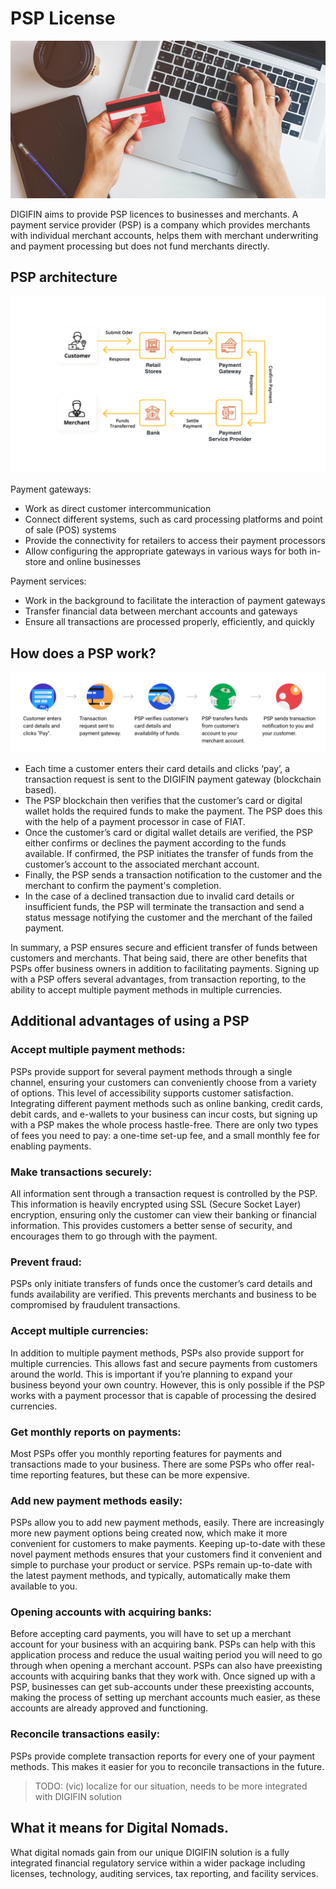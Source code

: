 # PSP License

![](img/psp.png)  

DIGIFIN aims to provide PSP licences to businesses and merchants. A payment service provider (PSP) is a company which provides merchants with individual merchant accounts, helps them with merchant underwriting and payment processing but does not fund merchants directly. 

## PSP architecture

![](img/psp3.png)  

Payment gateways:
- Work as direct customer intercommunication
- Connect different systems, such as card processing platforms and point of sale (POS) systems
- Provide the connectivity for retailers to access their payment processors
- Allow configuring the appropriate gateways in various ways for both in-store and online businesses

Payment services:
- Work in the background to facilitate the interaction of payment gateways
- Transfer financial data between merchant accounts and gateways
- Ensure all transactions are processed properly, efficiently, and quickly

## How does a PSP work?

![](img/psp_how.png)  

- Each time a customer enters their card details and clicks ‘pay’, a transaction request is sent to the DIGIFIN payment gateway (blockchain based).
- The PSP blockchain then verifies that the customer’s card or digital wallet holds the required funds to make the payment. The PSP does this with the help of a payment processor in case of FIAT.
- Once the customer’s card or digital wallet details are verified, the PSP either confirms or declines the payment according to the funds available. If confirmed, the PSP initiates the transfer of funds from the customer’s account to the associated merchant account.
- Finally, the PSP sends a transaction notification to the customer and the merchant to confirm the payment's completion.
- In the case of a declined transaction due to invalid card details or insufficient funds, the PSP will terminate the transaction and send a status message notifying the customer and the merchant of the failed payment.

In summary, a PSP ensures secure and efficient transfer of funds between customers and merchants. That being said, there are other benefits that PSPs offer business owners in addition to facilitating payments. Signing up with a PSP offers several advantages, from transaction reporting, to the ability to accept multiple payment methods in multiple currencies.

## Additional advantages of using a PSP

### Accept multiple payment methods:

PSPs provide support for several payment methods through a single channel, ensuring your customers can conveniently choose from a variety of options. This level of accessibility supports customer satisfaction. Integrating different payment methods such as online banking, credit cards, debit cards, and e-wallets to your business can incur costs, but signing up with a PSP makes the whole process hastle-free. There are only two types of fees you need to pay: a one-time set-up fee, and a small monthly fee for enabling payments.

### Make transactions securely:

All information sent through a transaction request is controlled by the PSP. This information is heavily encrypted using SSL (Secure Socket Layer) encryption, ensuring only the customer can view their banking or financial information. This provides customers a better sense of security, and encourages them to go through with the payment.

### Prevent fraud:

PSPs only initiate transfers of funds once the customer’s card details and funds availability are verified. This prevents merchants and business to be compromised by fraudulent transactions.

### Accept multiple currencies:

In addition to multiple payment methods, PSPs also provide support for multiple currencies. This allows fast and secure payments from customers around the world. This is important if you’re planning to expand your business beyond your own country. However, this is only possible if the PSP works with a payment processor that is capable of processing the desired currencies.

### Get monthly reports on payments:

Most PSPs offer you monthly reporting features for payments and transactions made to your business. There are some PSPs who offer real-time reporting features, but these can be more expensive.

### Add new payment methods easily:

PSPs allow you to add new payment methods, easily. There are increasingly more new payment options being created now, which make it more convenient for customers to make payments. Keeping up-to-date with these novel payment methods ensures that your customers find it convenient and simple to purchase your product or service. PSPs remain up-to-date with the latest payment methods, and typically, automatically make them available to you.

### Opening accounts with acquiring banks:

Before accepting card payments, you will have to set up a merchant account for your business with an acquiring bank. PSPs can help with this application process and reduce the usual waiting period you will need to go through when opening a merchant account. PSPs can also have preexisting accounts with acquiring banks that they work with. Once signed up with a PSP, businesses can get sub-accounts under these preexisting accounts, making the process of setting up merchant accounts much easier, as these accounts are already approved and functioning.

### Reconcile transactions easily:

PSPs provide complete transaction reports for every one of your payment methods. This makes it easier for you to reconcile transactions in the future.


> TODO: (vic) localize for our situation, needs to be more integrated with DIGIFIN solution

## What it means for Digital Nomads.

What digital nomads gain from our unique DIGIFIN solution is a fully integrated financial regulatory service within a wider package including licenses, technology, auditing services, tax reporting, and facility services. 